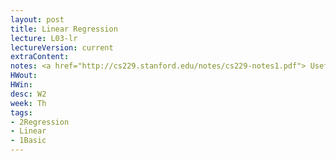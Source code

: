 ```yaml
---
layout: post
title: Linear Regression
lecture: L03-lr
lectureVersion: current
extraContent:
notes: <a href="http://cs229.stanford.edu/notes/cs229-notes1.pdf"> Useful </a>
HWout:
HWin:
desc: W2
week: Th
tags:
- 2Regression
- Linear
- 1Basic
---
```

